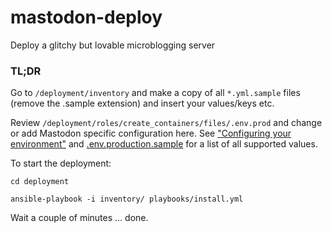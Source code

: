 # mastodon-deploy
Deploy a glitchy but lovable microblogging server

### TL;DR

Go to `/deployment/inventory` and make a copy of all `*.yml.sample` files (remove the .sample extension) and insert your values/keys etc.

Review `/deployment/roles/create_containers/files/.env.prod` and change or add Mastodon specific configuration here. See ["Configuring your environment"](https://docs.joinmastodon.org/admin/config/) and [.env.production.sample](https://github.com/fedimix/mastodon/blob/main/.env.production.sample) for a list of all supported values.

To start the deployment:

```shell
cd deployment

ansible-playbook -i inventory/ playbooks/install.yml
```

Wait a couple of minutes ... done.

